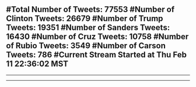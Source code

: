#Total Number of Tweets: 77553 
#Number of Clinton Tweets: 26679
#Number of Trump Tweets: 19351
#Number of Sanders Tweets: 16430
#Number of Cruz Tweets: 10758
#Number of Rubio Tweets: 3549
#Number of Carson Tweets: 786
#Current Stream Started at Thu Feb 11 22:36:02 MST
---
---
---
